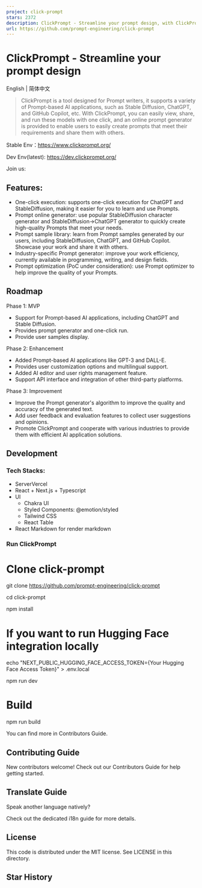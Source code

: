 ```yaml
---
project: click-prompt
stars: 2372
description: ClickPrompt - Streamline your prompt design, with ClickPrompt, you can easily view, share, and run these prompts with just one click.  ClickPrompt 用于一键轻松查看、分享和执行您的 Prompt。
url: https://github.com/prompt-engineering/click-prompt
---
```


ClickPrompt - Streamline your prompt design
===========================================

English | 简体中文

> ClickPrompt is a tool designed for Prompt writers, it supports a variety of Prompt-based AI applications, such as Stable Diffusion, ChatGPT, and GitHub Copilot, etc. With ClickPrompt, you can easily view, share, and run these models with one click, and an online prompt generator is provided to enable users to easily create prompts that meet their requirements and share them with others.

Stable Env：https://www.clickprompt.org/

Dev Env(latest): https://dev.clickprompt.org/

Join us:

Features:
---------

-   One-click execution: supports one-click execution for ChatGPT and StableDiffusion, making it easier for you to learn and use Prompts.
-   Prompt online generator: use popular StableDiffusion character generator and StableDiffusion->ChatGPT generator to quickly create high-quality Prompts that meet your needs.
-   Prompt sample library: learn from Prompt samples generated by our users, including StableDiffusion, ChatGPT, and GitHub Copilot. Showcase your work and share it with others.
-   Industry-specific Prompt generator: improve your work efficiency, currently available in programming, writing, and design fields.
-   Prompt optimization (PoC under consideration): use Prompt optimizer to help improve the quality of your Prompts.

Roadmap
-------

Phase 1: MVP

-   Support for Prompt-based AI applications, including ChatGPT and Stable Diffusion.
-   Provides prompt generator and one-click run.
-   Provide user samples display.

Phase 2: Enhancement

-   Added Prompt-based AI applications like GPT-3 and DALL-E.
-   Provides user customization options and multilingual support.
-   Added AI editor and user rights management feature.
-   Support API interface and integration of other third-party platforms.

Phase 3: Improvement

-   Improve the Prompt generator's algorithm to improve the quality and accuracy of the generated text.
-   Add user feedback and evaluation features to collect user suggestions and opinions.
-   Promote ClickPrompt and cooperate with various industries to provide them with efficient AI application solutions.

Development
-----------

### Tech Stacks:

-   ServerVercel
-   React + Next.js + Typescript
-   UI
    -   Chakra UI
    -   Styled Components: @emotion/styled
    -   Tailwind CSS
    -   React Table
-   React Markdown for render markdown

### Run ClickPrompt

# Clone click-prompt
git clone https://github.com/prompt-engineering/click-prompt

cd click-prompt

npm install

# If you want to run Hugging Face integration locally
echo "NEXT\_PUBLIC\_HUGGING\_FACE\_ACCESS\_TOKEN={Your Hugging Face Access Token}" \> .env.local

npm run dev

# Build
npm run build

You can find more in Contributors Guide.

Contributing Guide
------------------

New contributors welcome! Check out our Contributors Guide for help getting started.

Translate Guide
---------------

Speak another language natively?

Check out the dedicated i18n guide for more details.

License
-------

This code is distributed under the MIT license. See LICENSE in this directory.

Star History
------------
